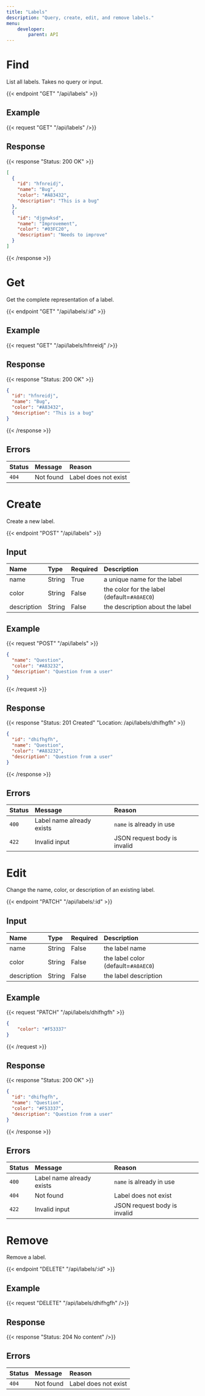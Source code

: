 ```yaml
---
title: "Labels"
description: "Query, create, edit, and remove labels."
menu:
    developer:
        parent: API
---
```



# Find

List all labels. Takes no query or input.

{{< endpoint "GET" "/api/labels" >}}

## Example

{{< request "GET" "/api/labels" />}}

## Response

{{< response "Status: 200 OK" >}}

```json
[
  {
    "id": "hfnreidj",
    "name": "Bug",
    "color": "#A83432",
    "description": "This is a bug"
  },
  {
    "id": "djgnwksd",
    "name": "Improvement",
    "color": "#03FC20",
    "description": "Needs to improve"
  }
]
```

{{< /response >}}


# Get

Get the complete representation of a label.

{{< endpoint "GET" "/api/labels/:id" >}}

## Example

{{< request "GET" "/api/labels/hfnreidj" />}}

## Response

{{< response "Status: 200 OK" >}}

```json
{
  "id": "hfnreidj",
  "name": "Bug",
  "color": "#A83432",
  "description": "This is a bug"
}
```

{{< /response >}}

## Errors

| Status | Message   | Reason                                        |
| :----- | :-------- | :-------------------------------------------- |
| `404`  | Not found | Label does not exist                          |


# Create

Create a new label.

{{< endpoint "POST" "/api/labels" >}}

## Input

| Name        | Type   | Required | Description                                      |
| :---------- | :----- | :------- | :----------------------------------------------- |
| name        | String | True     | a unique name for the label                      |
| color       | String | False    | the color for the label (default=``#A0AEC0``)    |
| description | String | False    | the description about the label                  |

## Example

{{< request "POST" "/api/labels" >}}
```json
{
  "name": "Question",
  "color": "#A83232",
  "description": "Question from a user"
}
```
{{< /request >}}

## Response

{{< response "Status: 201 Created" "Location: /api/labels/dhifhgfh" >}}
```json
{
  "id": "dhifhgfh",
  "name": "Question",
  "color": "#A83232",
  "description": "Question from a user"
}
```
{{< /response >}}

## Errors

| Status | Message                                   | Reason                                               |
| :----- | :---------------------------------------- | :--------------------------------------------------- |
| `400`  | Label name already exists                 | `name` is already in use                             |
| `422`  | Invalid input                             | JSON request body is invalid                         |


# Edit

Change the name, color, or description of an existing label.

{{< endpoint "PATCH" "/api/labels/:id" >}}

## Input

| Name        | Type   | Required | Description                                      |
| :---------- | :----- | :------- | :----------------------------------------------- |
| name        | String | False    | the label name                                   |
| color       | String | False    | the label color (default=``#A0AEC0``)            |
| description | String | False    | the label description                            |  

## Example

{{< request "PATCH" "/api/labels/dhifhgfh" >}}
```json
{
    "color": "#F53337"
}
```
{{< /request >}}

## Response

{{< response "Status: 200 OK" >}}
```json
{
  "id": "dhifhgfh",
  "name": "Question",
  "color": "#F53337",
  "description": "Question from a user"
}
```
{{< /response >}}

## Errors

| Status | Message                                             | Reason                                               |
| :----- | :-------------------------------------------------- | :--------------------------------------------------- |
| `400`  | Label name already exists                           | `name` is already in use                             |
| `404`  | Not found                                           | Label does not exist                                 |
| `422`  | Invalid input                                       | JSON request body is invalid                         |


# Remove

Remove a label.

{{< endpoint "DELETE" "/api/labels/:id" >}}

## Example

{{< request "DELETE" "/api/labels/dhifhgfh" />}}

## Response

{{< response "Status: 204 No content" />}}

## Errors

| Status | Message                   | Reason                                        |
| :----- | :------------------------ | :-------------------------------------------- |
| `404`  | Not found                 | Label does not exist                           |
